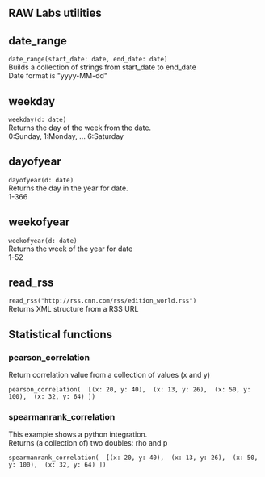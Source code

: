 ## RAW Labs utilities

## date_range
`date_range(start_date: date, end_date: date)` <br>
Builds a collection of strings from start_date to end_date<br>
Date format is "yyyy-MM-dd"<br>

## weekday
`weekday(d: date)`  
Returns the day of the week from the date.  
0:Sunday, 1:Monday, ... 6:Saturday

## dayofyear
`dayofyear(d: date)`  
Returns the day in the year for date.  
1-366  

## weekofyear  
`weekofyear(d: date)`  
Returns the week of the year for date  
1-52  

## read_rss
`read_rss("http://rss.cnn.com/rss/edition_world.rss")`<br>
Returns XML structure from a RSS URL


## Statistical functions

### pearson_correlation
Return correlation value from a collection of values (x and y)<br>

`pearson_correlation( 
    [(x: 20, y: 40), 
     (x: 13, y: 26), 
     (x: 50, y: 100), 
     (x: 32, y: 64)
    ])`
    
### spearmanrank_correlation
This example shows a python integration. <br>
Returns (a collection of) two doubles: rho and p<br>

`spearmanrank_correlation( 
    [(x: 20, y: 40), 
     (x: 13, y: 26), 
     (x: 50, y: 100), 
     (x: 32, y: 64)
    ])`
